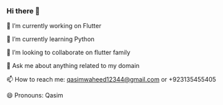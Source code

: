 ### Hi there 👋

<!--
**QasimWaheed/QasimWaheed** is a ✨ _special_ ✨ repository because its `README.md` (this file) appears on your GitHub profile.

Here are some ideas to get you started:
-->

🔭 I’m currently working on Flutter

🌱 I’m currently learning Python

👯 I’m looking to collaborate on flutter family

💬 Ask me about anything related to my domain

📫 How to reach me: qasimwaheed12344@gmail.com or +923135455405

😄 Pronouns: Qasim
<!-- - 🤔 I’m looking for help with ... -->
<!-- - ⚡ Fun fact: ... -->

